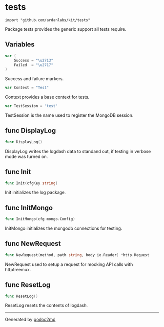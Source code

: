 
# tests
    import "github.com/ardanlabs/kit/tests"

Package tests provides the generic support all tests require.





## Variables
``` go
var (
    Success = "\u2713"
    Failed  = "\u2717"
)
```
Success and failure markers.

``` go
var Context = "Test"
```
Context provides a base context for tests.

``` go
var TestSession = "test"
```
TestSession is the name used to register the MongoDB session.


## func DisplayLog
``` go
func DisplayLog()
```
DisplayLog writes the logdash data to standand out, if testing in verbose mode
was turned on.


## func Init
``` go
func Init(cfgKey string)
```
Init initializes the log package.


## func InitMongo
``` go
func InitMongo(cfg mongo.Config)
```
InitMongo initializes the mongodb connections for testing.


## func NewRequest
``` go
func NewRequest(method, path string, body io.Reader) *http.Request
```
NewRequest used to setup a request for mocking API calls with httptreemux.


## func ResetLog
``` go
func ResetLog()
```
ResetLog resets the contents of logdash.









- - -
Generated by [godoc2md](http://godoc.org/github.com/davecheney/godoc2md)